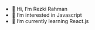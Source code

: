 - 👋 Hi, I’m Rezki Rahman
- 👀 I’m interested in Javascript
- 🌱 I’m currently learning React.js

<!---
rezkirahman/rezkirahman is a ✨ special ✨ repository because its `README.md` (this file) appears on your GitHub profile.
You can click the Preview link to take a look at your changes.
--->
